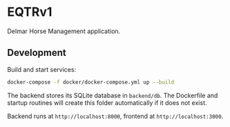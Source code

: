 # EQTRv1

Delmar Horse Management application.

## Development

Build and start services:

```bash
docker-compose -f docker/docker-compose.yml up --build
```

The backend stores its SQLite database in `backend/db`. The Dockerfile and
startup routines will create this folder automatically if it does not exist.

Backend runs at `http://localhost:8000`, frontend at `http://localhost:3000`.
